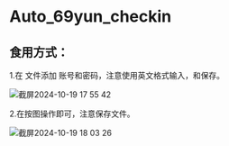 # Auto_69yun_checkin 

## 食用方式：
1.在 文件添加 账号和密码，注意使用英文格式输入，和保存。

![截屏2024-10-19 17 55 42](https://github.com/user-attachments/assets/b5078ada-5c82-46e9-b0f6-cb73430e800a)




2.在按图操作即可，注意保存文件。

![截屏2024-10-19 18 03 26](https://github.com/user-attachments/assets/2fa8d248-3a2f-4381-a7a8-b0f0ed0c3b6f)
